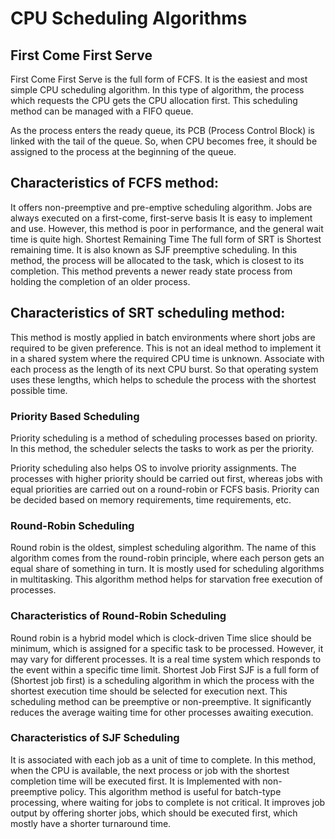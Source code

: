 # CPU Scheduling Algorithms
## First Come First Serve
First Come First Serve is the full form of FCFS. It is the easiest and most simple CPU scheduling algorithm. In this type of algorithm, the process which requests the CPU gets the CPU allocation first. This scheduling method can be managed with a FIFO queue.

As the process enters the ready queue, its PCB (Process Control Block) is linked with the tail of the queue. So, when CPU becomes free, it should be assigned to the process at the beginning of the queue.

## Characteristics of FCFS method:
It offers non-preemptive and pre-emptive scheduling algorithm.
Jobs are always executed on a first-come, first-serve basis
It is easy to implement and use.
However, this method is poor in performance, and the general wait time is quite high.
Shortest Remaining Time
The full form of SRT is Shortest remaining time. It is also known as SJF preemptive scheduling. In this method, the process will be allocated to the task, which is closest to its completion. This method prevents a newer ready state process from holding the completion of an older process.

## Characteristics of SRT scheduling method:
This method is mostly applied in batch environments where short jobs are required to be given preference.
This is not an ideal method to implement it in a shared system where the required CPU time is unknown.
Associate with each process as the length of its next CPU burst. So that operating system uses these lengths, which helps to schedule the process with the shortest possible time.
### Priority Based Scheduling
Priority scheduling is a method of scheduling processes based on priority. In this method, the scheduler selects the tasks to work as per the priority.

Priority scheduling also helps OS to involve priority assignments. The processes with higher priority should be carried out first, whereas jobs with equal priorities are carried out on a round-robin or FCFS basis. Priority can be decided based on memory requirements, time requirements, etc.

### Round-Robin Scheduling
Round robin is the oldest, simplest scheduling algorithm. The name of this algorithm comes from the round-robin principle, where each person gets an equal share of something in turn. It is mostly used for scheduling algorithms in multitasking. This algorithm method helps for starvation free execution of processes.

### Characteristics of Round-Robin Scheduling
Round robin is a hybrid model which is clock-driven
Time slice should be minimum, which is assigned for a specific task to be processed. However, it may vary for different processes.
It is a real time system which responds to the event within a specific time limit.
Shortest Job First
SJF is a full form of (Shortest job first) is a scheduling algorithm in which the process with the shortest execution time should be selected for execution next. This scheduling method can be preemptive or non-preemptive. It significantly reduces the average waiting time for other processes awaiting execution.

### Characteristics of SJF Scheduling
It is associated with each job as a unit of time to complete.
In this method, when the CPU is available, the next process or job with the shortest completion time will be executed first.
It is Implemented with non-preemptive policy.
This algorithm method is useful for batch-type processing, where waiting for jobs to complete is not critical.
It improves job output by offering shorter jobs, which should be executed first, which mostly have a shorter turnaround time.
